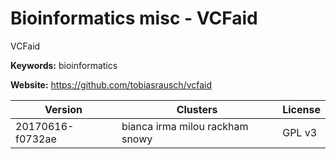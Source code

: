 # Bioinformatics misc - VCFaid

VCFaid

**Keywords:** bioinformatics

**Website:** <https://github.com/tobiasrausch/vcfaid>

| Version | Clusters | License |
| ------- | -------- | ------- |
| 20170616-f0732ae | bianca irma milou rackham snowy | GPL v3 |
